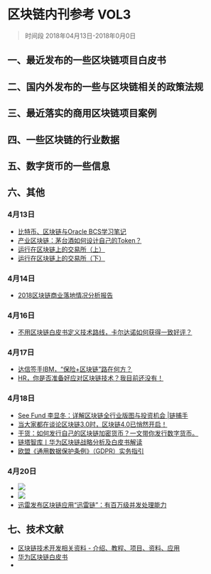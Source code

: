 # 区块链内刊参考 VOL3
> 时间段 2018年04月13日-2018年0月0日

## 一、最近发布的一些区块链项目白皮书

## 二、国内外发布的一些与区块链相关的政策法规

## 三、最近落实的商用区块链项目案例

## 四、一些区块链的行业数据

## 五、数字货币的一些信息

## 六、其他
### 4月13日
- [比特币、区块链与Oracle BCS学习笔记](https://mp.weixin.qq.com/s/CsKQl59V_JVpUA8rNgfycQ)
- [产业区块链：茅台酒如何设计自己的Token？](https://www.toutiao.com/a6543507506193236488)
- [运行在区块链上的交易所（上）](https://mp.weixin.qq.com/s/OL9St_5ri7h885ZNsVzpDQ)
- [运行在区块链上的交易所（下）](https://mp.weixin.qq.com/s/frdfX9khcipKRSXPfBEqFw)
### 4月14日
- [2018区块链商业落地情况分析报告](https://mp.weixin.qq.com/s/_GqtVfrHv4Yhnr0KE_Oi8A)
### 4月16日
- [不用区块链白皮书定义技术路线，卡尔达诺如何获得一致好评？](https://mp.weixin.qq.com/s/iKGqSzd90SgVFHmzojvMrg)
### 4月17日
- [达信签手IBM，“保险+区块链”路在何方？](http://36kr.com/coop/toutiao/5129705.html)
- [HR，你是否准备好应对区块链技术？我目前还没有！](https://mp.weixin.qq.com/s/9jb0Avzgcg6xDfchrCF0iQ)
### 4月18日
- [See Fund 李显冬：详解区块链全行业版图与投资机会 |链捕手](https://www.toutiao.com/a6545466499434283527)
- [当大家都在谈论区块链3.0时，区块链4.0已悄然开启！](https://www.toutiao.com/a6545709683305349636/)
- [干货：如何发行自己的区块链加密货币？一文带你发行数字货币。](https://www.toutiao.com/a6545743018731766280/)
- [链塔智库丨华为区块链战略分析及白皮书解读](https://www.toutiao.com/a6545980948993802759)
- [欧盟《通用数据保护条例》（GDPR）实务指引](https://mp.weixin.qq.com/s/x92w6w4sPZOAQe6BzzRiCw)

### 4月20日
- ![](./_image/2018-06-04-15-40-50.jpg)
- ![](./_image/2018-06-04-15-41-36.jpg)
- [迅雷发布区块链应用“迅雷链”：有百万级并发处理能力](https://www.toutiao.com/a6546422268535243278)



## 七、技术文献
- [区块链技术开发相关资料 - 介绍、教程、项目、资料、应用](https://juejin.im/entry/5a95511cf265da4e7d6070d7)
- [华为区块链白皮书](./file/华为区块链白皮书.pdf)
- 
